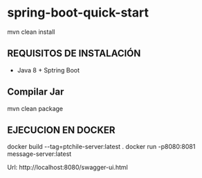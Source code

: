 # spring-boot-quick-start
mvn clean install
## REQUISITOS DE INSTALACIÓN
* Java 8 + Sptring Boot


## Compilar Jar

mvn clean package

## EJECUCION EN DOCKER

docker build --tag=ptchile-server:latest .
docker run -p8080:8081 message-server:latest

Url:
http://localhost:8080/swagger-ui.html